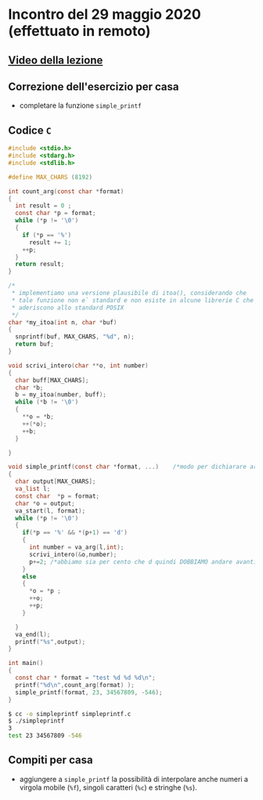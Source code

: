 # Incontro del 29 maggio 2020 (effettuato in remoto)

## [Video della lezione](https://youtu.be/bTQzR85lHrw)

## Correzione dell'esercizio per casa

* completare la funzione `simple_printf`

## Codice `C`

```C
#include <stdio.h>
#include <stdarg.h>
#include <stdlib.h>

#define MAX_CHARS (8192)

int count_arg(const char *format)
{
  int result = 0 ;
  const char *p = format;
  while (*p != '\0')
  {
    if (*p == '%')
      result += 1;
    ++p;
  }
  return result;
}

/*
 * implementiamo una versione plausibile di itoa(), considerando che
 * tale funzione non e` standard e non esiste in alcune librerie C che
 * aderiscono allo standard POSIX
 */
char *my_itoa(int n, char *buf)
{
  snprintf(buf, MAX_CHARS, "%d", n);
  return buf;
}

void scrivi_intero(char **o, int number)
{
  char buff[MAX_CHARS];
  char *b;
  b = my_itoa(number, buff);
  while (*b != '\0')
  {
    **o = *b;
    ++(*o);
    ++b;
  }

}

void simple_printf(const char *format, ...)    /*modo per dichiarare argomenti variabili*/
{
  char output[MAX_CHARS];
  va_list l;
  const char  *p = format;
  char *o = output;
  va_start(l, format);
  while (*p != '\0')
  {
    if(*p == '%' && *(p+1) == 'd')
    {
      int number = va_arg(l,int);
      scrivi_intero(&o,number);
      p+=2; /*abbiamo sia per cento che d quindi DOBBIAMO andare avanti di due*/
    }
    else
    {
      *o = *p ;
      ++o;
      ++p;
    }

  }
  va_end(l);
  printf("%s",output);
}

int main()
{
  const char * format = "test %d %d %d\n";
  printf("%d\n",count_arg(format) );
  simple_printf(format, 23, 34567809, -546);
}
```

```sh
$ cc -o simpleprintf simpleprintf.c
$ ./simpleprintf
3
test 23 34567809 -546
```

## Compiti per casa

* aggiungere a `simple_printf` la possibilità di interpolare anche
  numeri a virgola mobile (`%f`), singoli caratteri (`%c`) e stringhe (`%s`).

